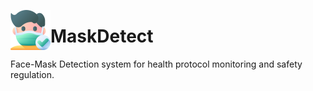 <img src="imgs/face-mask.png" width="64" height="64" align="left"></img>
# MaskDetect
Face-Mask Detection system for health protocol monitoring and safety regulation.








